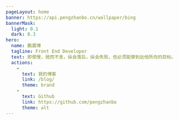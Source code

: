 ```yaml
---
pageLayout: home
banner: https://api.pengzhanbo.cn/wallpaper/bing
bannerMask:
  light: 0.1
  dark: 0.3
hero:
  name: 鹏展博
  tagline: Front End Developer
  text: 即使慢，驰而不息，纵会落后，纵会失败，但必须能够到达他所向的目标。
  actions:
    -
      text: 我的博客
      link: /blog/
      theme: brand
    -
      text: Github
      link: https://github.com/pengzhanbo
      theme: alt
---
```

